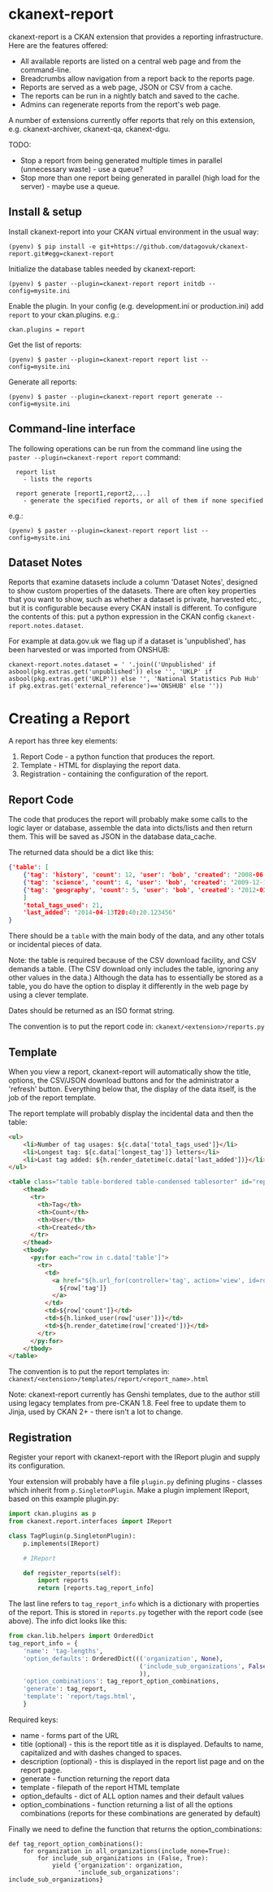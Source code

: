 # ckanext-report

ckanext-report is a CKAN extension that provides a reporting infrastructure. Here are the features offered:

* All available reports are listed on a central web page and from the command-line.
* Breadcrumbs allow navigation from a report back to the reports page.
* Reports are served as a web page, JSON or CSV from a cache.
* The reports can be run in a nightly batch and saved to the cache.
* Admins can regenerate reports from the report's web page.

A number of extensions currently offer reports that rely on this extension, e.g. ckanext-archiver, ckanext-qa, ckanext-dgu.

TODO:

* Stop a report from being generated multiple times in parallel (unnecessary waste) - use a queue?
* Stop more than one report being generated in parallel (high load for the server) - maybe use a queue.


## Install & setup

Install ckanext-report into your CKAN virtual environment in the usual way:

    (pyenv) $ pip install -e git+https://github.com/datagovuk/ckanext-report.git#egg=ckanext-report

Initialize the database tables needed by ckanext-report:

    (pyenv) $ paster --plugin=ckanext-report report initdb --config=mysite.ini

Enable the plugin. In your config (e.g. development.ini or production.ini) add ``report`` to your ckan.plugins. e.g.:

    ckan.plugins = report

Get the list of reports:

    (pyenv) $ paster --plugin=ckanext-report report list --config=mysite.ini

Generate all reports:

    (pyenv) $ paster --plugin=ckanext-report report generate --config=mysite.ini


## Command-line interface

The following operations can be run from the command line using the ``paster --plugin=ckanext-report report`` command:

```
  report list
    - lists the reports

  report generate [report1,report2,...]
    - generate the specified reports, or all of them if none specified
```

e.g.:

    (pyenv) $ paster --plugin=ckanext-report report list --config=mysite.ini


## Dataset Notes

Reports that examine datasets include a column 'Dataset Notes', designed to show custom properties of the datasets. There are often key properties that you want to show, such as whether a dataset is private, harvested etc., but it is configurable because every CKAN install is different. To configure the contents of this: put a python expression in the CKAN config `ckanext-report.notes.dataset`.

For example at data.gov.uk we flag up if a dataset is 'unpublished', has been harvested or was imported from ONSHUB:

```
ckanext-report.notes.dataset = ' '.join(('Unpublished' if asbool(pkg.extras.get('unpublished')) else '', 'UKLP' if asbool(pkg.extras.get('UKLP')) else '', 'National Statistics Pub Hub' if pkg.extras.get('external_reference')=='ONSHUB' else ''))
```

# Creating a Report

A report has three key elements:

1. Report Code - a python function that produces the report. 
2. Template - HTML for displaying the report data.
3. Registration - containing the configuration of the report.

## Report Code

The code that produces the report will probably make some calls to the logic layer or database, assemble the data into dicts/lists and then return them. This will be saved as JSON in the database data_cache.

The returned data should be a dict like this:

```json
{'table': [
    {'tag': 'history', 'count': 12, 'user': 'bob', 'created': '2008-06-13T10:24:59.435631'},
    {'tag': 'science', 'count': 4, 'user': 'bob', 'created': '2009-12-14T08:42:45.473827'},
    {'tag': 'geography', 'count': 5, 'user': 'bob', 'created': '2012-01-02T16:34:24.958284'}
    ]
    'total_tags_used': 21,
    'last_added': '2014-04-13T20:40:20.123456'
}
```
  
There should be a `table` with the main body of the data, and any other totals or incidental pieces of data.

  Note: the table is required because of the CSV download facility, and CSV demands a table. (The CSV download only includes the table, ignoring any other values in the data.) Although the data has to essentially be stored as a table, you do have the option to display it differently in the web page by using a clever template.

Dates should be returned as an ISO format string.

The convention is to put the report code in: `ckanext/<extension>/reports.py`

## Template

When you view a report, ckanext-report will automatically show the title, options, the CSV/JSON download buttons and for the administrator a 'refresh' button. Everything below that, the display of the data itself, is the job of the report template.

The report template will probably display the incidental data and then the table:

```html
<ul>
    <li>Number of tag usages: ${c.data['total_tags_used']}</li>
    <li>Longest tag: ${c.data['longest_tag']} letters</li>
    <li>Last tag added: ${h.render_datetime(c.data['last_added'])}</li>
</ul>

<table class="table table-bordered table-condensed tablesorter" id="report-table" style="width: 100%; table-layout:fixed; margin-top: 8px;">
    <thead>
      <tr>
        <th>Tag</th>
        <th>Count</th>
        <th>User</th>
        <th>Created</th>
      </tr>
    </thead>
    <tbody>
      <py:for each="row in c.data['table']">
        <tr>
          <td>
            <a href="${h.url_for(controller='tag', action='view', id=row['tag'])}">
              ${row['tag']}
            </a>
          </td>
          <td>${row['count']}</td>
          <td>${h.linked_user(row['user'])}</td>
          <td>${h.render_datetime(row['created'])}</td>
        </tr>
      </py:for>
    </tbody>
</table>
```

The convention is to put the report templates in: `ckanext/<extension>/templates/report/<report_name>.html`

Note: ckanext-report currently has Genshi templates, due to the author still using legacy templates from pre-CKAN 1.8. Feel free to update them to Jinja, used by CKAN 2+ - there isn't a lot to change.

## Registration

Register your report with ckanext-report with the IReport plugin and supply its configuration.

Your extension will probably have a file `plugin.py` defining plugins - classes which inherit from `p.SingletonPlugin`. Make a plugin implement IReport, based on this example plugin.py:

```python
import ckan.plugins as p
from ckanext.report.interfaces import IReport

class TagPlugin(p.SingletonPlugin):
    p.implements(IReport)

    # IReport

    def register_reports(self):
        import reports
        return [reports.tag_report_info]
```

The last line refers to `tag_report_info` which is a dictionary with properties of the report. This is stored in `reports.py` together with the report code (see above). The info dict looks like this:

```python
from ckan.lib.helpers import OrderedDict
tag_report_info = {
    'name': 'tag-lengths',
    'option_defaults': OrderedDict((('organization', None),
                                    ('include_sub_organizations', False),
                                    )),
    'option_combinations': tag_report_option_combinations,
    'generate': tag_report,
    'template': 'report/tags.html',
    }
```

Required keys:

* name - forms part of the URL
* title (optional) - this is the report title as it is displayed. Defaults to name, capitalized and with dashes changed to spaces.
* description (optional) - this is displayed in the report list page and on the report page.
* generate - function returning the report data
* template - filepath of the report HTML template
* option_defaults - dict of ALL option names and their default values
* option_combinations - function returning a list of all the options combinations (reports for these combinations are generated by default)

Finally we need to define the function that returns the option_combinations:
```
def tag_report_option_combinations():
    for organization in all_organizations(include_none=True):
        for include_sub_organizations in (False, True):
            yield {'organization': organization,
                   'include_sub_organizations': include_sub_organizations}

```

